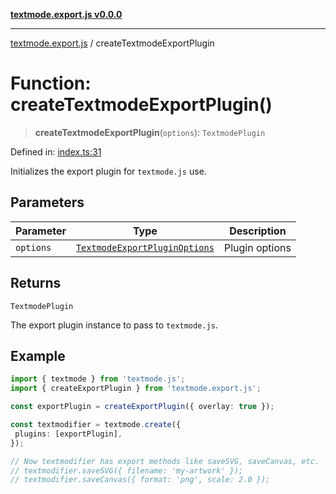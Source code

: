 [**textmode.export.js v0.0.0**](../README.md)

***

[textmode.export.js](../README.md) / createTextmodeExportPlugin

# Function: createTextmodeExportPlugin()

> **createTextmodeExportPlugin**(`options`): `TextmodePlugin`

Defined in: [index.ts:31](https://github.com/humanbydefinition/textmode.export.js/blob/b139a19f4bf774f3e0d95bc7580f4dc7e25a4c0f/src/index.ts#L31)

Initializes the export plugin for `textmode.js` use.

## Parameters

| Parameter | Type | Description |
| ------ | ------ | ------ |
| `options` | [`TextmodeExportPluginOptions`](../interfaces/TextmodeExportPluginOptions.md) | Plugin options |

## Returns

`TextmodePlugin`

The export plugin instance to pass to `textmode.js`.

## Example

```typescript
import { textmode } from 'textmode.js';
import { createExportPlugin } from 'textmode.export.js';

const exportPlugin = createExportPlugin({ overlay: true });

const textmodifier = textmode.create({
 plugins: [exportPlugin],
});

// Now textmodifier has export methods like saveSVG, saveCanvas, etc.
// textmodifier.saveSVG({ filename: 'my-artwork' });
// textmodifier.saveCanvas({ format: 'png', scale: 2.0 });
```
